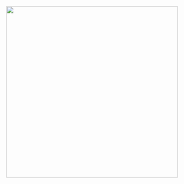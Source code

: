 <div id="header" align="center">
  <img src="https://media4.giphy.com/media/v1.Y2lkPTc5MGI3NjExNDlrYmI3cWJtcTJzNXg0ZnZrajBtdmZ5Y2RyNWVianFnajhmMmMzbiZlcD12MV9pbnRlcm5hbF9naWZfYnlfaWQmY3Q9Zw/13UZisxBxkjPwI/giphy.gif" width="450"/>
</div>

